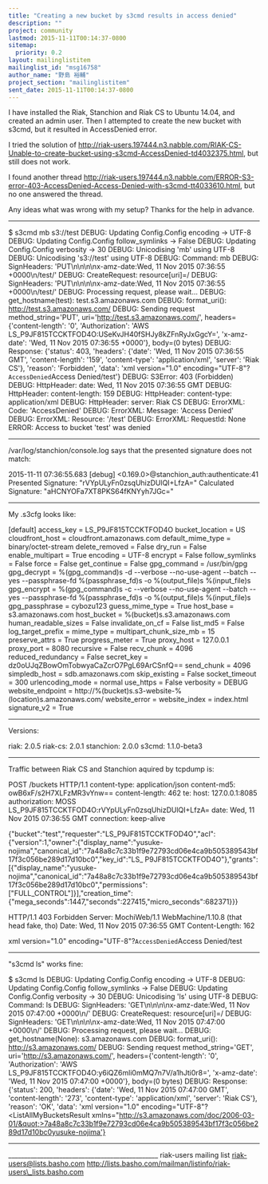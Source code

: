 ```yaml
---
title: "Creating a new bucket by s3cmd results in access denied"
description: ""
project: community
lastmod: 2015-11-11T00:14:37-0800
sitemap:
  priority: 0.2
layout: mailinglistitem
mailinglist_id: "msg16758"
author_name: "野島 裕輔"
project_section: "mailinglistitem"
sent_date: 2015-11-11T00:14:37-0800
---
```



I have installed the Riak, Stanchion and Riak CS to Ubuntu 14.04, and created 
an admin user.
Then I attempted to create the new bucket with s3cmd, but it resulted in 
AccessDenied error.

I tried the solution of 
http://riak-users.197444.n3.nabble.com/RIAK-CS-Unable-to-create-bucket-using-s3cmd-AccessDenied-td4032375.html,
 but still does not work.

I found another thread 
http://riak-users.197444.n3.nabble.com/ERROR-S3-error-403-AccessDenied-Access-Denied-with-s3cmd-tt4033610.html,
 but no one answered the thread.

Any ideas what was wrong with my setup?
Thanks for the help in advance.

-------------------------
$ s3cmd mb s3://test
DEBUG: Updating Config.Config encoding -> UTF-8
DEBUG: Updating Config.Config follow\_symlinks -> False
DEBUG: Updating Config.Config verbosity -> 30
DEBUG: Unicodising 'mb' using UTF-8
DEBUG: Unicodising 's3://test' using UTF-8
DEBUG: Command: mb
DEBUG: SignHeaders: 'PUT\n\n\n\nx-amz-date:Wed, 11 Nov 2015 07:36:55 
+0000\n/test/'
DEBUG: CreateRequest: resource[uri]=/
DEBUG: SignHeaders: 'PUT\n\n\n\nx-amz-date:Wed, 11 Nov 2015 07:36:55 
+0000\n/test/'
DEBUG: Processing request, please wait...
DEBUG: get\_hostname(test): test.s3.amazonaws.com
DEBUG: format\_uri(): http://test.s3.amazonaws.com/
DEBUG: Sending request method\_string='PUT', 
uri='http://test.s3.amazonaws.com/', headers={'content-length': '0', 
'Authorization': 'AWS LS\_P9JF815TCCKTFOD4O:USeKvJH40fSHJy8kZFnRyJxGgcY=', 
'x-amz-date': 'Wed, 11 Nov 2015 07:36:55 +0000'}, body=(0 bytes)
DEBUG: Response: {'status': 403, 'headers': {'date': 'Wed, 11 Nov 2015 07:36:55 
GMT', 'content-length': '159', 'content-type': 'application/xml', 'server': 
'Riak CS'}, 'reason': 'Forbidden', 'data': 'xml version="1.0" 
encoding="UTF-8"?`AccessDenied`Access 
Denied/test'}
DEBUG: S3Error: 403 (Forbidden)
DEBUG: HttpHeader: date: Wed, 11 Nov 2015 07:36:55 GMT
DEBUG: HttpHeader: content-length: 159
DEBUG: HttpHeader: content-type: application/xml
DEBUG: HttpHeader: server: Riak CS
DEBUG: ErrorXML: Code: 'AccessDenied'
DEBUG: ErrorXML: Message: 'Access Denied'
DEBUG: ErrorXML: Resource: '/test'
DEBUG: ErrorXML: RequestId: None
ERROR: Access to bucket 'test' was denied

-------------------------
/var/log/stanchion/console.log says that the presented signature does not match:

2015-11-11 07:36:55.683 [debug] <0.169.0>@stanchion\_auth:authenticate:41 
Presented Signature: "rVYpULyFn0zsqUhizDUlQI+LfzA="
Calculated Signature: "aHCNYOFa7XT8PKS64fKNYyh7JGc="

-------------------------
My .s3cfg looks like:

[default]
access\_key = LS\_P9JF815TCCKTFOD4O
bucket\_location = US
cloudfront\_host = cloudfront.amazonaws.com
default\_mime\_type = binary/octet-stream
delete\_removed = False
dry\_run = False
enable\_multipart = True
encoding = UTF-8
encrypt = False
follow\_symlinks = False
force = False
get\_continue = False
gpg\_command = /usr/bin/gpg
gpg\_decrypt = %(gpg\_command)s -d --verbose --no-use-agent --batch --yes 
--passphrase-fd %(passphrase\_fd)s -o %(output\_file)s %(input\_file)s
gpg\_encrypt = %(gpg\_command)s -c --verbose --no-use-agent --batch --yes 
--passphrase-fd %(passphrase\_fd)s -o %(output\_file)s %(input\_file)s
gpg\_passphrase = cybozu123
guess\_mime\_type = True
host\_base = s3.amazonaws.com
host\_bucket = %(bucket)s.s3.amazonaws.com
human\_readable\_sizes = False
invalidate\_on\_cf = False
list\_md5 = False
log\_target\_prefix =
mime\_type =
multipart\_chunk\_size\_mb = 15
preserve\_attrs = True
progress\_meter = True
proxy\_host = 127.0.0.1
proxy\_port = 8080
recursive = False
recv\_chunk = 4096
reduced\_redundancy = False
secret\_key = dz0oUJqZBowOmTobwyaCaZcrO7PgL69ArCSnfQ==
send\_chunk = 4096
simpledb\_host = sdb.amazonaws.com
skip\_existing = False
socket\_timeout = 300
urlencoding\_mode = normal
use\_https = False
verbosity = DEBUG
website\_endpoint = http://%(bucket)s.s3-website-%(location)s.amazonaws.com/
website\_error =
website\_index = index.html
signature\_v2 = True


-------------------------
Versions:

riak: 2.0.5
riak-cs: 2.0.1
stanchion: 2.0.0
s3cmd: 1.1.0-beta3

-------------------------
Traffic between Riak CS and Stanchion aquired by tcpdump is:

POST /buckets HTTP/1.1
content-type: application/json
content-md5: owB6xF/s2H7XLFzMR3vYnw==
content-length: 462
te:
host: 127.0.0.1:8085
authorization: MOSS LS\_P9JF815TCCKTFOD4O:rVYpULyFn0zsqUhizDUlQI+LfzA=
date: Wed, 11 Nov 2015 07:36:55 GMT
connection: keep-alive

{"bucket":"test","requester":"LS\_P9JF815TCCKTFOD4O","acl":{"version":1,"owner":{"display\_name":"yusuke-nojima","canonical\_id":"7a48a8c7c33b1f9e72793cd06e4ca9b505389543bf17f3c056be289d17d10bc0","key\_id":"LS\_
P9JF815TCCKTFOD4O"},"grants":[{"display\_name":"yusuke-nojima","canonical\_id":"7a48a8c7c33b1f9e72793cd06e4ca9b505389543bf17f3c056be289d17d10bc0","permissions":["FULL\_CONTROL"]}],"creation\_time":{"mega\_seconds":1447,"seconds":227415,"micro\_seconds":682371}}}


HTTP/1.1 403 Forbidden
Server: MochiWeb/1.1 WebMachine/1.10.8 (that head fake, tho)
Date: Wed, 11 Nov 2015 07:36:55 GMT
Content-Length: 162

xml version="1.0" 
encoding="UTF-8"?`AccessDenied`Access 
Denied/test


-------------------------
"s3cmd ls" works fine:

$ s3cmd ls
DEBUG: Updating Config.Config encoding -> UTF-8
DEBUG: Updating Config.Config follow\_symlinks -> False
DEBUG: Updating Config.Config verbosity -> 30
DEBUG: Unicodising 'ls' using UTF-8
DEBUG: Command: ls
DEBUG: SignHeaders: 'GET\n\n\n\nx-amz-date:Wed, 11 Nov 2015 07:47:00 +0000\n/'
DEBUG: CreateRequest: resource[uri]=/
DEBUG: SignHeaders: 'GET\n\n\n\nx-amz-date:Wed, 11 Nov 2015 07:47:00 +0000\n/'
DEBUG: Processing request, please wait...
DEBUG: get\_hostname(None): s3.amazonaws.com
DEBUG: format\_uri(): http://s3.amazonaws.com/
DEBUG: Sending request method\_string='GET', uri='http://s3.amazonaws.com/', 
headers={'content-length': '0', 'Authorization': 'AWS 
LS\_P9JF815TCCKTFOD4O:y6iQZ6mli0mMQ7n7V/a1hJti0r8=', 'x-amz-date': 'Wed, 11 Nov 
2015 07:47:00 +0000'}, body=(0 bytes)
DEBUG: Response: {'status': 200, 'headers': {'date': 'Wed, 11 Nov 2015 07:47:00 
GMT', 'content-length': '273', 'content-type': 'application/xml', 'server': 
'Riak CS'}, 'reason': 'OK', 'data': 'xml version="1.0" 
encoding="UTF-8"?<ListAllMyBucketsResult 
xmlns="http://s3.amazonaws.com/doc/2006-03-01/&quot;>7a48a8c7c33b1f9e72793cd06e4ca9b505389543bf17f3c056be289d17d10bc0yusuke-nojima'}

-------------------------

\_\_\_\_\_\_\_\_\_\_\_\_\_\_\_\_\_\_\_\_\_\_\_\_\_\_\_\_\_\_\_\_\_\_\_\_\_\_\_\_\_\_\_\_\_\_\_
riak-users mailing list
riak-users@lists.basho.com
http://lists.basho.com/mailman/listinfo/riak-users\_lists.basho.com

